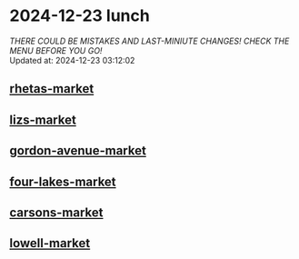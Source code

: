 # 2024-12-23 lunch  
*THERE COULD BE MISTAKES AND LAST-MINIUTE CHANGES! CHECK THE MENU BEFORE YOU GO!*  
Updated at: 2024-12-23 03:12:02  
## [rhetas-market](https://wisc-housingdining.nutrislice.com/menu/rhetas-market/lunch/2024-12-23)  
## [lizs-market](https://wisc-housingdining.nutrislice.com/menu/lizs-market/lunch/2024-12-23)  
## [gordon-avenue-market](https://wisc-housingdining.nutrislice.com/menu/gordon-avenue-market/lunch/2024-12-23)  
## [four-lakes-market](https://wisc-housingdining.nutrislice.com/menu/four-lakes-market/lunch/2024-12-23)  
## [carsons-market](https://wisc-housingdining.nutrislice.com/menu/carsons-market/lunch/2024-12-23)  
## [lowell-market](https://wisc-housingdining.nutrislice.com/menu/lowell-market/lunch/2024-12-23)  
  
